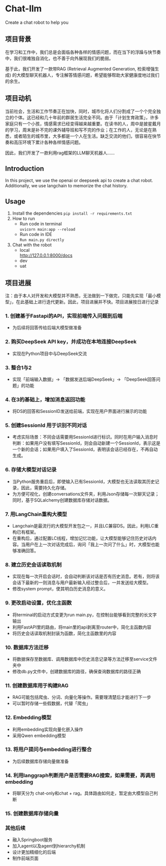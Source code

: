# Chat-llm
Create a chat robot to help you
## 项目背景

在学习和工作中，我们总是会面临各种各样的情感问题，而在当下的浮躁与快节奏中，我们很难独自消化，也不善于向外展现我们的脆弱。

基于此，我们开发了一款带RAG (Retrieval Augmented Generation, 检索增强生成) 的大模型聊天机器人，专注解答情感问题，希望能够帮助大家健康度地过我们的余生。

## 项目动机

当前社会，生活和工作节奏正在加快，同时，城市化将人们分割成了一个个完全独立的个体。这已经和几十年前的群居生活完全不同。由于「计划生育政策」，许多家庭只有一个小孩，情感需求已经变得越来越重要。在读书的人，周中是披星戴月的学习，周末是补不完的课外辅导班和写不完的作业；在工作的人，无论是在熟悉，或者陌生的城市里，大多都是一个人在生活。缺乏交流的他们，很容易在快节奏和高压环境下累计各种各样情感问题。

因此，我们开发了一款利用rag框架的LLM聊天机器人……

## Introduction
In this project, we use the openai or deepseek api to create a chat robot. 
Additionally, we use langchain to memorize the chat history.
## Usage
1. Install the dependencies
`pip install -r requirements.txt`
2. How to run
   - Run code in terminal  
   ``
   uvicorn main:app --reload
   ``
   - Run code in IDE  
   ``
   Run main.py directly
   ``
3. Chat with the robot
   - local  
   http://127.0.0.1:8000/docs
   - dev
   - uat

## 项目进展
注：由于本人对开发和大模型并不熟悉，无法做到一下做完，只能先实现「最小模型」，在此基础上进行迭代更新。因此，项目进展并不快。项目进展按日进行记录

### 1. 创建基于Fastapi的API，实现前端传入问题到后端

- 为后续将回答传给后端大模型做准备

### 2. 购买DeepSeek API key，并成功在本地连接DeepSeek

- 实现在Python项目中与DeepSeek交流

### 3. 整合1与2

- 实现「前端输入数据」→ 「数据发送后端DeepSeek」→ 「DeepSeek回答问题」的功能

### 4. 在3的基础上，增加消息返回功能

- 将DS的回答和SessionID发送给前端，实现在用户界面进行展示的功能

### 5. 创建SessionId 用于识别不同对话

- 考虑实际场景：不同会话需要用SessionId进行标识。同时在用户输入消息时判断：如果用户没有填写SessionId，则会自动新建一个SessionId，表示这是一个新的会话；如果用户填入了SessionId，表明该会话已经存在，不再自动生成。

### 6. 存储大模型对话记录

- 当Python服务重启后，即使输入已有SessionId，大模型也无法读取其历史记录，因此，需要持久化存储。
- 为方便可视化，创建conversations文件夹，利用Json存储每一次聊天记录；同时，基于SQLalchemy创建数据库存储对话数据。

### 7.  用LangChain重构大模型

- Langchain是最流行的大模型开发包之一，并且LC兼容DS。因此，利用LC重构已有框架。
- 在重构后，通过配置LC线程，增加记忆功能，让大模型能够记住历史对话内容。当用户在上一次对话完成后，询问「我上一次问了什么」时，大模型也能够准确回答。

### 8. 建立历史会话读取机制

- 实现在每一次开启会话时，会自动判断该对话是否有历史消息。若有，则将该会话下最新的一则消息与用户最新输入经过整合后，一并发送给大模型。
- 修改system prompt，使其明白历史消息的意义。

### 9. 更改启动设置，优化主函数

- 将terminal的启动方式变更为run main.py，在控制台能够看到完整的长文字输出
- 利用FastAPI里的路由，将main里的api剥离至router中，简化主函数内容
- 将历史会话读取机制封装为函数，简化主函数里的内容

### 10. 数据库方法迁移

- 将数据保存至数据库、调用数据库中历史消息记录等方法迁移至service文件夹中
- 修改db.py文件中，创建数据库的路径，确保查询数据库的路径正确

### 11. 创建数据库用于构建RAG

- RAG可能包括爬虫、分词、向量化等操作。需要理清楚后才能进行下一步
- 可以暂时存储一些假数据，代替「爬虫」

### 12. Embedding模型

- 利用embedding实现向量化嵌入操作
- 采用Qwen embedding模型

### 13. 将用户提问与embedding进行整合

- 为后续数据库存储向量做准备

### 14. 利用langgraph判断用户是否需要RAG搜索，如果需要，再调用embedding

- 将聊天分为 chat-only和chat + rag。具体路由如何走，暂定由大模型自己判断

### 15. 创建数据库存储向量

### 其他后续

- 融入Springboot服务
- 加入agent以及agent到hierarchy机制
- 设计更加精细化的后端
- 制作前端页面